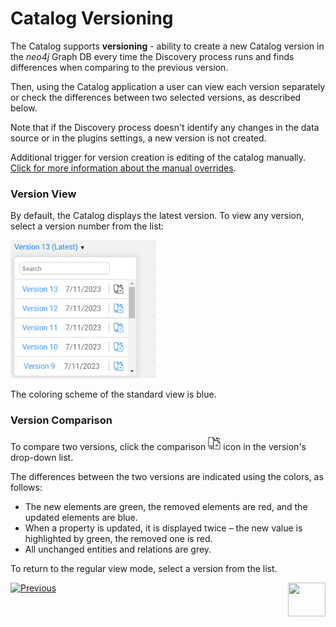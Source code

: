 <web>

# Catalog Versioning

The Catalog supports **versioning** - ability to create a new Catalog version in the  *neo4j* Graph DB every time the Discovery process runs and finds differences when comparing to the previous version.

Then, using the Catalog application a user can view each version separately or check the differences between two selected versions, as described below.

Note that if the Discovery process doesn't identify any changes in the data source or in the plugins settings, a new version is not created.

Additional trigger for version creation is editing of the catalog manually. [Click for more information about the manual overrides](07_manual_overrides.md).

### Version View

By default, the Catalog displays the latest version. To view any version, select a version number from the list: 

<img src="images/versions.png" style="zoom:75%;" />

The coloring scheme of the standard view is blue. 

### Version Comparison

To compare two versions, click the comparison <img src="images/compare.png" style="zoom:75%;" /> icon in the version's drop-down list. 

The differences between the two versions are indicated using the colors, as follows:
* The new elements are green, the removed elements are red, and the updated elements are blue.
* When a property is updated, it is displayed twice –  the new value is highlighted by green, the removed one is red.
* All unchanged entities and relations are grey.

To return to the regular view mode, select a version from the list.





[![Previous](/articles/images/Previous.png)](05_catalog_app.md)[<img align="right" width="60" height="54" src="/articles/images/Next.png">](07_manual_overrides.md) 

</web>

